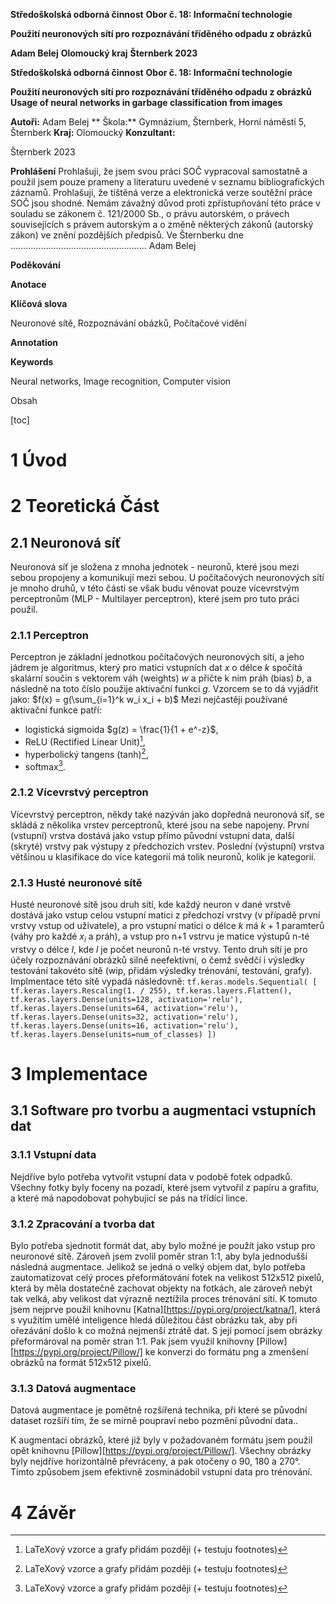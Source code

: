 **Středoškolská odborná činnost**
**Obor č. 18: Informační technologie**

**Použití neuronových sítí pro rozpoznávání tříděného odpadu z obrázků**

**Adam Belej**
**Olomoucký kraj**
**Šternberk 2023**


**Středoškolská odborná činnost**
**Obor č. 18: Informační technologie**

**Použití neuronových sítí pro rozpoznávání tříděného odpadu z obrázků**
**Usage of neural networks in garbage classification from images**

**Autoři:** Adam Belej
** Škola:** Gymnázium, Šternberk, Horní náměstí 5, Šternberk
**Kraj:** Olomoucký
**Konzultant:** 

Šternberk 2023

**Prohlášení**
Prohlašuji, že jsem svou práci SOČ vypracoval samostatně a použil jsem pouze prameny
a literaturu uvedené v seznamu bibliografických záznamů.
Prohlašuji, že tištěná verze a elektronická verze soutěžní práce SOČ jsou shodné.
Nemám závažný důvod proti zpřístupňování této práce v souladu se zákonem č. 121/2000 Sb.,
o právu autorském, o právech souvisejících s právem autorským a o změně některých zákonů
(autorský zákon) ve znění pozdějších předpisů.
Ve Šternberku dne  ………………………………………………
Adam Belej


**Poděkování**


**Anotace**

**Klíčová slova**

Neuronové sítě, Rozpoznávání obázků, Počítačové vidění

**Annotation**

**Keywords**

Neural networks, Image recognition, Computer vision


Obsah

[toc]


# 1 Úvod


# 2 Teoretická Část
## 2.1 Neuronová síť
Neuronová síť je složena z mnoha jednotek - neuronů, které jsou mezi sebou propojeny a komunikují mezi sebou. U počítačových neuronových sítí je mnoho druhů, v této části se však budu věnovat pouze vícevrstvým perceptronům (MLP - Multilayer perceptron), které jsem pro tuto práci použil.
### 2.1.1 Perceptron
Perceptron je základní jednotkou počítačových neuronových sítí, a jeho jádrem je algoritmus, který pro matici vstupních dat $x$ o délce $k$ spočítá skalární součin s vektorem váh (weights) $w$ a přičte k nim práh (bias) $b$, a následně na toto číslo použije aktivační funkci $g$. Vzorcem se to dá vyjádřit jako:
$f(x) = g(\sum_{i=1}^k w_i  x_i + b)$
Mezi nejčastěji používané aktivační funkce patří:

- logistická sigmoida $g(z) = \frac{1}{1 + e^-z}$, 
- ReLU (Rectified Linear Unit)[^2], 
- hyperbolický tangens (tanh)[^2],
- softmax[^2]. 

[^2]: LaTeXový vzorce a grafy přidám později (+ testuju footnotes)
### 2.1.2 Vícevrstvý perceptron
Vícevrstvý perceptron, někdy také nazýván jako dopředná neuronová síť, se skládá z několika vrstev perceptronů, které jsou na sebe napojeny. První (vstupní) vrstva dostává jako vstup přímo původní vstupní data, další (skryté) vrstvy pak výstupy z předchozích vrstev. Poslední (výstupní) vrstva většinou u klasifikace do více kategorií má tolik neuronů, kolik je kategorií.  
### 2.1.3 Husté neuronové sítě
Husté neuronové sítě jsou druh sítí, kde každý neuron v dané vrstvě dostává jako vstup celou vstupní matici z předchozí vrstvy (v případě první vrstvy vstup od uživatele), a pro vstupní matici o délce $k$ má $k + 1$ paramterů (váhy pro každé $x_i$ a práh), a vstup pro n+1 vstrvu je matice výstupů n-té vrstvy o délce $l$, kde $l$ je počet neuronů  n-té vrstvy. Tento druh sítí je pro účely rozpoznávání obrázků silně neefektivní, o čemž svědčí i výsledky testování takovéto sítě (wip, přidám výsledky trénování, testování, grafy). Implmentace této sítě vypadá následovně: 
`tf.keras.models.Sequential(
            [
                tf.keras.layers.Rescaling(1. / 255),
                tf.keras.layers.Flatten(),
                tf.keras.layers.Dense(units=128, activation='relu'),
                tf.keras.layers.Dense(units=64, activation='relu'),
                tf.keras.layers.Dense(units=32, activation='relu'),
                tf.keras.layers.Dense(units=16, activation='relu'),
                tf.keras.layers.Dense(units=num_of_classes)
            ])`

# 3 Implementace
## 3.1 Software pro tvorbu a augmentaci vstupních dat
### 3.1.1 Vstupní data
Nejdříve bylo potřeba vytvořit vstupní data v podobě fotek odpadků. Všechny fotky byly foceny na pozadí, které jsem vytvořil z papíru a grafitu, a které má napodobovat pohybující se pás na třídící lince.
### 3.1.2 Zpracování a tvorba dat
Bylo potřeba sjednotit formát dat, aby bylo možné je použít jako vstup pro neuronové sítě. Zároveň jsem zvolil poměr stran 1:1, aby byla jednodušší následná augmentace. Jelikož se jedná o velký objem dat, bylo potřeba zautomatizovat celý proces přeformátování fotek na velikost 512x512 pixelů, která by měla dostatečně zachovat objekty na fotkách, ale zároveň nebýt tak velká, aby velikost dat výrazně neztížila proces trénování sítí. K tomuto jsem nejprve použil knihovnu [Katna][https://pypi.org/project/katna/], která s využitím umělé inteligence hledá důležitou část obrázku tak, aby při ořezávání došlo k co možná nejmenší ztrátě dat. S její pomocí jsem obrázky přeformároval na poměr stran 1:1. Pak jsem využil knihovny  [Pillow][https://pypi.org/project/Pillow/] ke konverzi do formátu png a zmenšení obrázků na formát 512x512 pixelů.
### 3.1.3 Datová augmentace
Datová augmentace je pomětně rozšířená technika, při které se původní dataset rozšíří tím, že se mírně poupraví nebo pozmění původní data..

K augmentaci obrázků, které již byly v požadovaném formátu jsem použil opět knihovnu [Pillow][https://pypi.org/project/Pillow/]. Všechny obrázky byly nejdříve horizontálně převráceny, a pak otočeny o 90, 180 a 270°. Tímto způsobem jsem efektivně zosminádobil vstupní data pro trénování.
# 4 Závěr